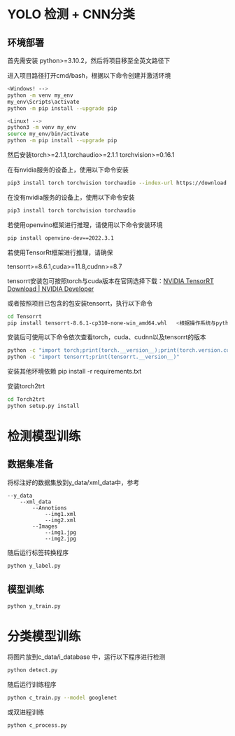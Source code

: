 # YOLO 检测 + CNN分类



## 环境部署

首先需安装 python>=3.10.2，然后将项目移至全英文路径下

进入项目路径打开cmd/bash，根据以下命令创建并激活环境 

```bash
<Windows! -->
python -m venv my_env
my_env\Scripts\activate 
python -m pip install --upgrade pip

<Linux! -->
python3 -m venv my_env
source my_env/bin/activate 
python -m pip install --upgrade pip
```

然后安装torch>=2.1.1,torchaudio>=2.1.1 torchvision>=0.16.1

在有nvidia服务的设备上，使用以下命令安装

```bash
pip3 install torch torchvision torchaudio --index-url https://download.pytorch.org/whl/cu118
```

在没有nvidia服务的设备上，使用以下命令安装

```bash
pip3 install torch torchvision torchaudio
```

若使用openvino框架进行推理，请使用以下命令安装环境

```bash
pip install openvino-dev==2022.3.1
```

若使用TensorRt框架进行推理，请确保

tensorrt>=8.6.1,cuda>=11.8,cudnn>=8.7

tensorrt安装包可按照torch与cuda版本在官网选择下载：[NVIDIA TensorRT Download | NVIDIA Developer](https://developer.nvidia.com/tensorrt-download)



或者按照项目已包含的包安装tensorrt，执行以下命令

```bash
cd Tensorrt
pip install tensorrt-8.6.1-cp310-none-win_amd64.whl   <根据操作系统与python版本选择对应wheel包安装>
```



安装后可使用以下命令依次查看torch，cuda、cudnn以及tensorrt的版本

```bash
python -c "import torch;print(torch.__version__);print(torch.version.cuda);print(torch.backends.cudnn.version())"
python -c "import tensorrt;print(tensorrt.__version__)"
```



安装其他环境依赖
    pip install -r requirements.txt



安装torch2trt

```bash
cd Torch2trt
python setup.py install
```







# 检测模型训练

## 数据集准备

将标注好的数据集放到y_data/xml_data中，参考

```
--y_data
    --xml_data
        --Annotions
            --img1.xml
            --img2.xml
        --Images
            --img1.jpg
            --img2.jpg
```

随后运行标签转换程序

```bash
python y_label.py
```

## 模型训练

```bash
python y_train.py
```



# 分类模型训练

将图片放到c_data/i_database 中，运行以下程序进行检测

```bash
python detect.py
```

随后运行训练程序

```bash
python c_train.py --model googlenet
```

或双进程训练

```bash
python c_process.py
```
